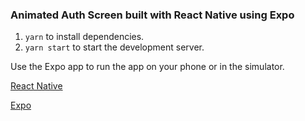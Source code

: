 ### Animated Auth Screen built with React Native using Expo

1. `yarn` to install dependencies.
2. `yarn start` to start the development server.

Use the Expo app to run the app on your phone or in the simulator.

[React Native](https://facebook.github.io/react-native/)

[Expo](https://expo.io/)